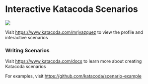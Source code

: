 # Interactive Katacoda Scenarios

[![](http://shields.katacoda.com/katacoda/mrjvazquez/count.svg)](https://www.katacoda.com/mrjvazquez "Get your profile on Katacoda.com")

Visit https://www.katacoda.com/mrjvazquez to view the profile and interactive scenarios

### Writing Scenarios
Visit https://www.katacoda.com/docs to learn more about creating Katacoda scenarios

For examples, visit https://github.com/katacoda/scenario-example
